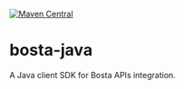 [![Maven Central](https://maven-badges.herokuapp.com/maven-central/com.github.bostaapp/bosta/badge.svg)](https://maven-badges.herokuapp.com/maven-central/com.github.bostaapp/bosta)

# bosta-java

A Java client SDK for Bosta APIs integration.
